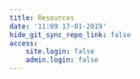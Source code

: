 ```yaml
---
title: Resources
date: '11:09 17-01-2019'
hide_git_sync_repo_link: false
access:
    site.login: false
    admin.login: false
---
```


